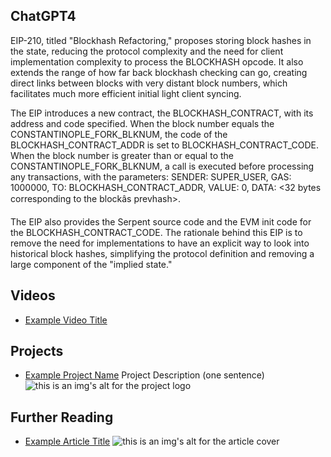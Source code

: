 ## ChatGPT4

EIP-210, titled "Blockhash Refactoring," proposes storing block hashes in the state, reducing the protocol complexity and the need for client implementation complexity to process the BLOCKHASH opcode. It also extends the range of how far back blockhash checking can go, creating direct links between blocks with very distant block numbers, which facilitates much more efficient initial light client syncing.

The EIP introduces a new contract, the BLOCKHASH_CONTRACT, with its address and code specified. When the block number equals the CONSTANTINOPLE_FORK_BLKNUM, the code of the BLOCKHASH_CONTRACT_ADDR is set to BLOCKHASH_CONTRACT_CODE. When the block number is greater than or equal to the CONSTANTINOPLE_FORK_BLKNUM, a call is executed before processing any transactions, with the parameters: SENDER: SUPER_USER, GAS: 1000000, TO: BLOCKHASH_CONTRACT_ADDR, VALUE: 0, DATA: <32 bytes corresponding to the blockâs prevhash>.

The EIP also provides the Serpent source code and the EVM init code for the BLOCKHASH_CONTRACT_CODE. The rationale behind this EIP is to remove the need for implementations to have an explicit way to look into historical block hashes, simplifying the protocol definition and removing a large component of the "implied state."

## Videos

- [Example Video Title](https://www.youtube.com/watch?v=TDGq4aeevgY)

## Projects

- [Example Project Name](https://xxxx.xxx/xxxxx) Project Description (one sentence) ![this is an img's alt for the project logo](https://xxxx.xxx/project-logo.xxx)

## Further Reading

- [Example Article Title](https://xxxx.xxx/xxxxx) ![this is an img's alt for the article cover](https://xxxx.xxx/article-cover.xxx)
